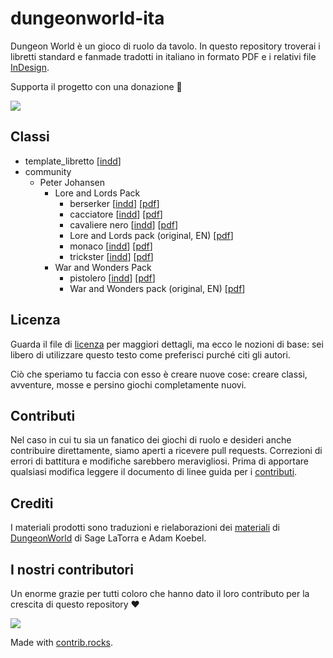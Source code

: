 # dungeonworld-ita

Dungeon World è un gioco di ruolo da tavolo. 
In questo repository troverai i libretti standard e fanmade tradotti in italiano in formato PDF e i relativi file [InDesign](http://www.adobe.com/products/indesign.html).

Supporta il progetto con una donazione 🥰

[![](https://www.paypalobjects.com/it_IT/i/btn/btn_donateCC_LG.gif)](https://www.paypal.com/paypalme/kernelpanic92)

## Classi
<!-- START_CLASSLIST -->
- template_libretto [[indd](https://github.com/KernelPanic92/dungeonworld-ita/raw/master/classi/template_libretto.indd)]
- community
  - Peter Johansen
    - Lore and Lords Pack
      - berserker [[indd](https://github.com/KernelPanic92/dungeonworld-ita/raw/master/classi/community/Peter%20Johansen/Lore%20and%20Lords%20Pack/berserker.indd)] [[pdf](https://github.com/KernelPanic92/dungeonworld-ita/raw/master/classi/community/Peter%20Johansen/Lore%20and%20Lords%20Pack/berserker.pdf)]
      - cacciatore [[indd](https://github.com/KernelPanic92/dungeonworld-ita/raw/master/classi/community/Peter%20Johansen/Lore%20and%20Lords%20Pack/cacciatore.indd)] [[pdf](https://github.com/KernelPanic92/dungeonworld-ita/raw/master/classi/community/Peter%20Johansen/Lore%20and%20Lords%20Pack/cacciatore.pdf)]
      - cavaliere nero [[indd](https://github.com/KernelPanic92/dungeonworld-ita/raw/master/classi/community/Peter%20Johansen/Lore%20and%20Lords%20Pack/cavaliere%20nero.indd)] [[pdf](https://github.com/KernelPanic92/dungeonworld-ita/raw/master/classi/community/Peter%20Johansen/Lore%20and%20Lords%20Pack/cavaliere%20nero.pdf)]
      - Lore and Lords pack (original, EN) [[pdf](https://github.com/KernelPanic92/dungeonworld-ita/raw/master/classi/community/Peter%20Johansen/Lore%20and%20Lords%20Pack/Lore%20and%20Lords%20pack%20(original,%20EN).pdf)]
      - monaco [[indd](https://github.com/KernelPanic92/dungeonworld-ita/raw/master/classi/community/Peter%20Johansen/Lore%20and%20Lords%20Pack/monaco.indd)] [[pdf](https://github.com/KernelPanic92/dungeonworld-ita/raw/master/classi/community/Peter%20Johansen/Lore%20and%20Lords%20Pack/monaco.pdf)]
      - trickster [[indd](https://github.com/KernelPanic92/dungeonworld-ita/raw/master/classi/community/Peter%20Johansen/Lore%20and%20Lords%20Pack/trickster.indd)] [[pdf](https://github.com/KernelPanic92/dungeonworld-ita/raw/master/classi/community/Peter%20Johansen/Lore%20and%20Lords%20Pack/trickster.pdf)]
    - War and Wonders Pack
      - pistolero [[indd](https://github.com/KernelPanic92/dungeonworld-ita/raw/master/classi/community/Peter%20Johansen/War%20and%20Wonders%20Pack/pistolero.indd)] [[pdf](https://github.com/KernelPanic92/dungeonworld-ita/raw/master/classi/community/Peter%20Johansen/War%20and%20Wonders%20Pack/pistolero.pdf)]
      - War and Wonders pack (original, EN) [[pdf](https://github.com/KernelPanic92/dungeonworld-ita/raw/master/classi/community/Peter%20Johansen/War%20and%20Wonders%20Pack/War%20and%20Wonders%20pack%20(original,%20EN).pdf)]
<!-- END_CLASSLIST -->
## Licenza
Guarda il file di [licenza](./LICENSE) per maggiori dettagli, ma ecco le nozioni di base: sei libero di utilizzare questo testo come preferisci purché citi gli autori.

Ciò che speriamo tu faccia con esso è creare nuove cose: creare classi, avventure, mosse e persino giochi completamente nuovi.

## Contributi
Nel caso in cui tu sia un fanatico dei giochi di ruolo e desideri anche contribuire direttamente, siamo aperti a ricevere pull requests. Correzioni di errori di battitura e modifiche sarebbero meravigliosi. Prima di apportare qualsiasi modifica leggere il documento di linee guida per i [contributi](./contributing.md).

## Crediti

I materiali prodotti sono traduzioni e rielaborazioni dei [materiali](https://github.com/Sagelt/Dungeon-World) di [DungeonWorld](https://dungeon-world.com/) di Sage LaTorra e Adam Koebel.

## I nostri contributori
Un enorme grazie per tutti coloro che hanno dato il loro contributo per la crescita di questo repository ❤️

<a href="https://github.com/KernelPanic92/dungeonworld-ita/graphs/contributors">
  <img src="https://contrib.rocks/image?repo=KernelPanic92/dungeonworld-ita" />
</a>

Made with [contrib.rocks](https://contrib.rocks).
